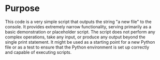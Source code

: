 # Purpose
This code is a very simple script that outputs the string "a new file" to the console. It provides extremely narrow functionality, serving primarily as a basic demonstration or placeholder script. The script does not perform any complex operations, take any input, or produce any output beyond the single print statement. It might be used as a starting point for a new Python file or as a test to ensure that the Python environment is set up correctly and capable of executing scripts.
